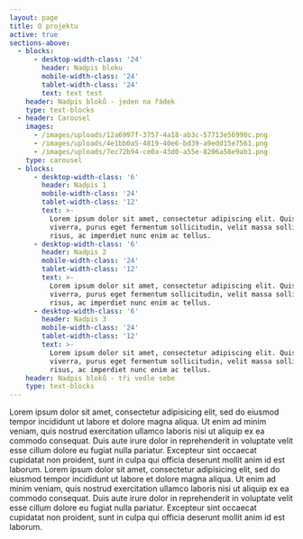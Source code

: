 ```yaml
---
layout: page
title: O projektu
active: true
sections-above:
  - blocks:
      - desktop-width-class: '24'
        header: Nadpis bloku
        mobile-width-class: '24'
        tablet-width-class: '24'
        text: text test
    header: Nadpis bloků - jeden na řádek
    type: text-blocks
  - header: Carousel
    images:
      - /images/uploads/12a6997f-3757-4a18-ab3c-57713e56990c.png
      - /images/uploads/4e1bb0a5-4819-40e6-bd39-a9edd15e7561.png
      - /images/uploads/7ec72b94-ce0a-43d0-a55e-8206a58e9ab1.png
    type: carousel
  - blocks:
      - desktop-width-class: '6'
        header: Nadpis 1
        mobile-width-class: '24'
        tablet-width-class: '12'
        text: >-
          Lorem ipsum dolor sit amet, consectetur adipiscing elit. Quisque
          viverra, purus eget fermentum sollicitudin, velit massa sollicitudin
          risus, ac imperdiet nunc enim ac tellus.
      - desktop-width-class: '6'
        header: Nadpis 2
        mobile-width-class: '24'
        tablet-width-class: '12'
        text: >-
          Lorem ipsum dolor sit amet, consectetur adipiscing elit. Quisque
          viverra, purus eget fermentum sollicitudin, velit massa sollicitudin
          risus, ac imperdiet nunc enim ac tellus.
      - desktop-width-class: '6'
        header: Nadpis 3
        mobile-width-class: '24'
        tablet-width-class: '12'
        text: >-
          Lorem ipsum dolor sit amet, consectetur adipiscing elit. Quisque
          viverra, purus eget fermentum sollicitudin, velit massa sollicitudin
          risus, ac imperdiet nunc enim ac tellus.
    header: Nadpis bloků - tři vedle sebe
    type: text-blocks
---
```

Lorem ipsum dolor sit amet, consectetur adipisicing elit, sed do eiusmod tempor incididunt ut labore et dolore magna aliqua. Ut enim ad minim veniam, quis nostrud exercitation ullamco laboris nisi ut aliquip ex ea commodo consequat. Duis aute irure dolor in reprehenderit in voluptate velit esse cillum dolore eu fugiat nulla pariatur. Excepteur sint occaecat cupidatat non proident, sunt in culpa qui officia deserunt mollit anim id est laborum. Lorem ipsum dolor sit amet, consectetur adipisicing elit, sed do eiusmod tempor incididunt ut labore et dolore magna aliqua. Ut enim ad minim veniam, quis nostrud exercitation ullamco laboris nisi ut aliquip ex ea commodo consequat. Duis aute irure dolor in reprehenderit in voluptate velit esse cillum dolore eu fugiat nulla pariatur. Excepteur sint occaecat cupidatat non proident, sunt in culpa qui officia deserunt mollit anim id est laborum.
